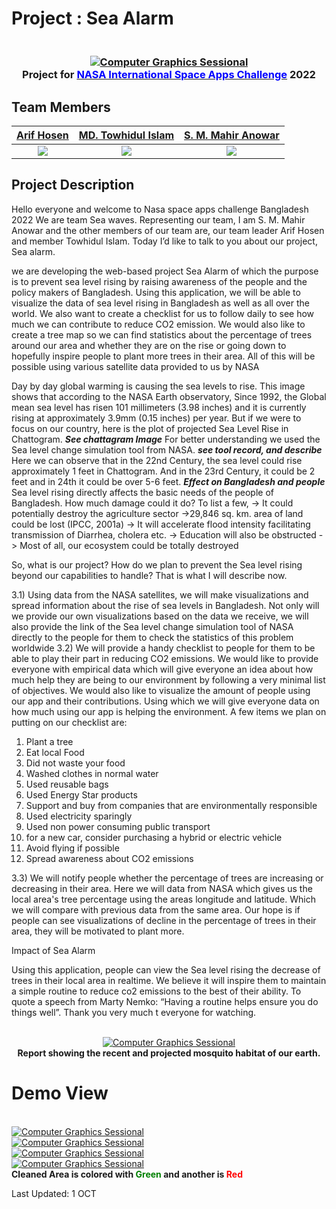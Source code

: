 # Project : Sea Alarm

<h3 align="center">
  <br>
  <a href=""><img src="https://i.ibb.co/RSFyKyS/NASA-app-challenge-2022.png" alt="Computer Graphics Sessional"></a>
  <br>
Project for <a href="https://www.spaceappschallenge.org/"><span style="color:blue;">NASA International Space Apps Challenge</span></a> 2022
  <br>
</h3>

## Team Members

| [Arif Hosen](https://github.com/Arif-Hosen) | [MD. Towhidul Islam](https://github.com/tiarman) | [S. M. Mahir Anowar](https://github.com/Mahir97) |
| :-: | :-: | :-: |
|[![](https://github.com/Arif-Hosen.png?size=50)](https://github.com/novojitdas) | [![](https://github.com/tiarman.png?size=50)](https://github.com/tiarman)  | [![](https://github.com/Mahir97.png?size=50)](https://github.com/Mahir97)  |

## Project Description
<p style="text-align: justify">

Hello everyone and welcome to Nasa space apps challenge Bangladesh 2022
We are team Sea waves. Representing our team, I am S. M. Mahir Anowar and the other members of our team are, our team leader Arif Hosen and member Towhidul Islam. Today I’d like to talk to you about our project, Sea alarm.

we are developing the web-based project Sea Alarm of which the purpose is to prevent sea level rising by raising awareness of the people and the policy makers of Bangladesh. Using this application, we will be able to visualize the data of sea level rising in Bangladesh as well as all over the world. We also want to create a checklist for us to follow daily to see how much we can contribute to reduce CO2 emission. We would also like to create a tree map so we can find statistics about the percentage of trees around our area and whether they are on the rise or going down to hopefully inspire people to plant more trees in their area. All of this will be possible using various satellite data provided to us by NASA


Day by day global warming is causing the sea levels to rise. This image shows that according to the NASA Earth observatory, Since 1992, the Global mean sea level has risen 101 millimeters (3.98 inches) and it is currently rising at approximately 3.9mm (0.15 inches) per year. But if we were to focus on our country, here is the plot of projected Sea Level Rise in Chattogram.
***See chattagram Image***
For better understanding we used the Sea level change simulation tool from NASA.
***see tool record, and describe***
Here we can observe that in the 22nd Century, the sea level could rise approximately 1 feet in Chattogram. And in the 23rd Century, it could be 2 feet and in 24th it could be over 5-6 feet.
***Effect on Bangladesh and people***
Sea level rising directly affects the basic needs of the people of Bangladesh. How much damage could it do? To list a few,
-> It could potentially destroy the agriculture sector
->29,846 sq. km. area of land could be lost (IPCC, 2001a)
-> It will accelerate flood intensity facilitating transmission of
Diarrhea, cholera etc.
-> Education will also be obstructed
-> Most of all, our ecosystem could be totally destroyed



So, what is our project? How do we plan to prevent the Sea level rising beyond our capabilities to handle? That is what I will describe now.

3.1)
Using data from the NASA satellites, we will make visualizations and spread information about the rise of sea levels in Bangladesh. Not only will we provide our own visualizations based on the data we receive, we will also provide the link of the Sea level change simulation tool of NASA directly to the people for them to check the statistics of this problem worldwide
3.2)
We will provide a handy checklist to people for them to be able to play their part in reducing CO2 emissions. We would like to provide everyone with empirical data which will give everyone an idea about how much help they are being to our environment by following a very minimal list of objectives. We would also like to visualize the amount of people using our app and their contributions. Using which we will give everyone data on how much using our app is helping the environment. A few items we plan on putting on our checklist are:
1) Plant a tree
1) Eat local Food
2) Did not waste your food
3) Washed clothes in normal water
4) Used reusable bags
5) Used Energy Star products
6) Support and buy from companies that are environmentally responsible
7) Used electricity sparingly
8) Used non power consuming public transport
9) for a new car, consider purchasing a hybrid or electric vehicle
10) Avoid flying if possible
12) Spread awareness about CO2 emissions



3.3)
We will notify people whether the percentage of trees are increasing or decreasing in their area. Here we will data from NASA which gives us the local area's tree percentage using the areas longitude and latitude. Which we will compare with previous data from the same area. Our hope is if people can see visualizations of decline in the percentage of trees in their area, they will be motivated to plant more.


Impact of Sea Alarm

Using this application, people can view the Sea level rising the decrease of trees in their local area in realtime. We believe it will inspire them to maintain a simple routine to reduce co2 emissions to the best of their ability. To quote a speech from Marty Nemko:
“Having a routine helps ensure you do things well”.
Thank you very much t everyone for watching.
</p>

<p align="center">
  <br>
  <a href=""><img src="https://i.imgur.com/QzmkaNh.gif" alt="Computer Graphics Sessional"></a>
  <br>
  <strong>Report showing the recent and projected mosquito habitat of our earth.</strong>
  <br>
</p>

# Demo View

<p >
  <br>
  <a href=""><img src="{{asset('assets/frontend/img/1.png')}}" alt="Computer Graphics Sessional"></a>
  <br>
  <a href=""><img src="{{asset('assets/frontend/img/2.png')}}" alt="Computer Graphics Sessional"></a>
  <br>
  <a href=""><img src="{{asset('assets/frontend/img/3.png')}}" alt="Computer Graphics Sessional"></a>
  <br>
  <a href=""><img src="{{asset('assets/frontend/img/4.png')}}" alt="Computer Graphics Sessional"></a>
  <br>
  <strong>Cleaned Area is colored with <span style="color:green;">Green</span> and another is <span style="color:red;">Red</span> </strong>
  <br>
</p>

Last Updated: 1 OCT 

